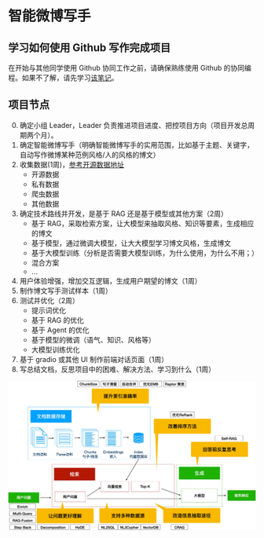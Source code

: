 # 智能微博写手

## 学习如何使用 Github 写作完成项目

在开始与其他同学使用 Github 协同工作之前，请确保熟练使用 Github
的协同编程。如果不了解，请先学习[该笔记](./cowork-with-github.md)。

## 项目节点

0. 确定小组 Leader，Leader 负责推进项目进度、把控项目方向（项目开发总周期两个月）。
1. 确定智能微博写手（明确智能微博写手的实用范围，比如基于主题、关键字，自动写作微博某种范例风格/人的风格的博文）
2. 收集数据(1周)，[参考开源数据地址](https://github.com/CLUEbenchmark/CLUEDatasetSearch)
    - 开源数据
    - 私有数据
    - 爬虫数据
    - 其他数据
3. 确定技术路线并开发，是基于 RAG 还是基于模型或其他方案（2周）
    - 基于 RAG，采取检索方案，让大模型来抽取风格、知识等要素，生成相应的博文
    - 基于模型，通过微调大模型，让大大模型学习博文风格，生成博文
    - 基于大模型训练（分析是否需要大模型训练，为什么使用，为什么不用；）
    - 混合方案
    - ...
4. 用户体验增强，增加交互逻辑，生成用户期望的博文（1周）
6. 制作博文写手测试样本（1周）
7. 测试并优化（2周）
    - 提示词优化
    - 基于 RAG 的优化
    - 基于 Agent 的优化
    - 基于模型的微调（语气、知识、风格等）
    - 大模型训练优化
8. 基于 gradio 或其他 UI 制作前端对话页面（1周）
9. 写总结文档，反思项目中的困难、解决方法、学习到什么（1周）

![RAG 改进思路](./rag-conclusion.jpg)

